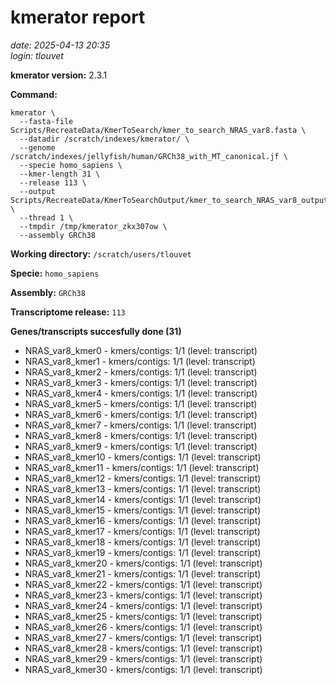 # kmerator report
*date: 2025-04-13 20:35*  
*login: tlouvet*

**kmerator version:** 2.3.1

**Command:**

```
kmerator \
  --fasta-file Scripts/RecreateData/KmerToSearch/kmer_to_search_NRAS_var8.fasta \
  --datadir /scratch/indexes/kmerator/ \
  --genome /scratch/indexes/jellyfish/human/GRCh38_with_MT_canonical.jf \
  --specie homo_sapiens \
  --kmer-length 31 \
  --release 113 \
  --output Scripts/RecreateData/KmerToSearchOutput/kmer_to_search_NRAS_var8_output \
  --thread 1 \
  --tmpdir /tmp/kmerator_zkx307ow \
  --assembly GRCh38
```

**Working directory:** `/scratch/users/tlouvet`

**Specie:** `homo_sapiens`

**Assembly:** `GRCh38`

**Transcriptome release:** `113`

**Genes/transcripts succesfully done (31)**

- NRAS_var8_kmer0 - kmers/contigs: 1/1 (level: transcript)
- NRAS_var8_kmer1 - kmers/contigs: 1/1 (level: transcript)
- NRAS_var8_kmer2 - kmers/contigs: 1/1 (level: transcript)
- NRAS_var8_kmer3 - kmers/contigs: 1/1 (level: transcript)
- NRAS_var8_kmer4 - kmers/contigs: 1/1 (level: transcript)
- NRAS_var8_kmer5 - kmers/contigs: 1/1 (level: transcript)
- NRAS_var8_kmer6 - kmers/contigs: 1/1 (level: transcript)
- NRAS_var8_kmer7 - kmers/contigs: 1/1 (level: transcript)
- NRAS_var8_kmer8 - kmers/contigs: 1/1 (level: transcript)
- NRAS_var8_kmer9 - kmers/contigs: 1/1 (level: transcript)
- NRAS_var8_kmer10 - kmers/contigs: 1/1 (level: transcript)
- NRAS_var8_kmer11 - kmers/contigs: 1/1 (level: transcript)
- NRAS_var8_kmer12 - kmers/contigs: 1/1 (level: transcript)
- NRAS_var8_kmer13 - kmers/contigs: 1/1 (level: transcript)
- NRAS_var8_kmer14 - kmers/contigs: 1/1 (level: transcript)
- NRAS_var8_kmer15 - kmers/contigs: 1/1 (level: transcript)
- NRAS_var8_kmer16 - kmers/contigs: 1/1 (level: transcript)
- NRAS_var8_kmer17 - kmers/contigs: 1/1 (level: transcript)
- NRAS_var8_kmer18 - kmers/contigs: 1/1 (level: transcript)
- NRAS_var8_kmer19 - kmers/contigs: 1/1 (level: transcript)
- NRAS_var8_kmer20 - kmers/contigs: 1/1 (level: transcript)
- NRAS_var8_kmer21 - kmers/contigs: 1/1 (level: transcript)
- NRAS_var8_kmer22 - kmers/contigs: 1/1 (level: transcript)
- NRAS_var8_kmer23 - kmers/contigs: 1/1 (level: transcript)
- NRAS_var8_kmer24 - kmers/contigs: 1/1 (level: transcript)
- NRAS_var8_kmer25 - kmers/contigs: 1/1 (level: transcript)
- NRAS_var8_kmer26 - kmers/contigs: 1/1 (level: transcript)
- NRAS_var8_kmer27 - kmers/contigs: 1/1 (level: transcript)
- NRAS_var8_kmer28 - kmers/contigs: 1/1 (level: transcript)
- NRAS_var8_kmer29 - kmers/contigs: 1/1 (level: transcript)
- NRAS_var8_kmer30 - kmers/contigs: 1/1 (level: transcript)
